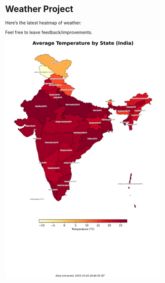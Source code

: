 # Weather Project

Here’s the latest heatmap of weather:

Feel free to leave feedback/improvements.

![India Heatmap](docs/assets/india_heatmap.png?v=F650ED)
